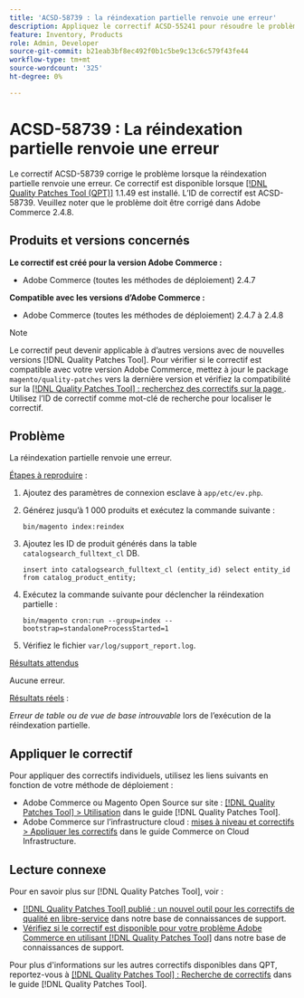 ```yaml
---
title: 'ACSD-58739 : la réindexation partielle renvoie une erreur'
description: Appliquez le correctif ACSD-55241 pour résoudre le problème Adobe Commerce où la réindexation partielle renvoie une erreur.
feature: Inventory, Products
role: Admin, Developer
source-git-commit: b21eab3bf8ec492f0b1c5be9c13c6c579f43fe44
workflow-type: tm+mt
source-wordcount: '325'
ht-degree: 0%

---
```


# ACSD-58739 : La réindexation partielle renvoie une erreur

Le correctif ACSD-58739 corrige le problème lorsque la réindexation partielle renvoie une erreur. Ce correctif est disponible lorsque [[!DNL Quality Patches Tool (QPT)]](/help/announcements/adobe-commerce-announcements/magento-quality-patches-released-new-tool-to-self-serve-quality-patches.md) 1.1.49 est installé. L’ID de correctif est ACSD-58739. Veuillez noter que le problème doit être corrigé dans Adobe Commerce 2.4.8.

## Produits et versions concernés

**Le correctif est créé pour la version Adobe Commerce :**

* Adobe Commerce (toutes les méthodes de déploiement) 2.4.7

**Compatible avec les versions d’Adobe Commerce :**

* Adobe Commerce (toutes les méthodes de déploiement) 2.4.7 à 2.4.8

>[!NOTE]
>
>Le correctif peut devenir applicable à d’autres versions avec de nouvelles versions [!DNL Quality Patches Tool]. Pour vérifier si le correctif est compatible avec votre version Adobe Commerce, mettez à jour le package `magento/quality-patches` vers la dernière version et vérifiez la compatibilité sur la [[!DNL Quality Patches Tool] : recherchez des correctifs sur la page ](https://experienceleague.adobe.com/tools/commerce-quality-patches/index.html?lang=fr). Utilisez l’ID de correctif comme mot-clé de recherche pour localiser le correctif.

## Problème

La réindexation partielle renvoie une erreur.

<u>Étapes à reproduire</u> :

1. Ajoutez des paramètres de connexion esclave à `app/etc/ev.php`.
1. Générez jusqu’à 1 000 produits et exécutez la commande suivante :

   ```
   bin/magento index:reindex
   ```

1. Ajoutez les ID de produit générés dans la table `catalogsearch_fulltext_cl` DB.

   ```
   insert into catalogsearch_fulltext_cl (entity_id) select entity_id from catalog_product_entity;
   ```

1. Exécutez la commande suivante pour déclencher la réindexation partielle :

   ```
   bin/magento cron:run --group=index --bootstrap=standaloneProcessStarted=1 
   ```

1. Vérifiez le fichier `var/log/support_report.log`.

<u>Résultats attendus</u>

Aucune erreur.

<u>Résultats réels</u> :

*Erreur de table ou de vue de base introuvable* lors de l’exécution de la réindexation partielle.

## Appliquer le correctif

Pour appliquer des correctifs individuels, utilisez les liens suivants en fonction de votre méthode de déploiement :

* Adobe Commerce ou Magento Open Source sur site : [[!DNL Quality Patches Tool] > Utilisation](https://experienceleague.adobe.com/docs/commerce-operations/tools/quality-patches-tool/usage.html?lang=fr) dans le guide [!DNL Quality Patches Tool].
* Adobe Commerce sur l’infrastructure cloud : [mises à niveau et correctifs > Appliquer les correctifs](https://experienceleague.adobe.com/docs/commerce-cloud-service/user-guide/develop/upgrade/apply-patches.html?lang=fr) dans le guide Commerce on Cloud Infrastructure.

## Lecture connexe

Pour en savoir plus sur [!DNL Quality Patches Tool], voir :

* [[!DNL Quality Patches Tool] publié : un nouvel outil pour les correctifs de qualité en libre-service](/help/announcements/adobe-commerce-announcements/magento-quality-patches-released-new-tool-to-self-serve-quality-patches.md) dans notre base de connaissances de support.
* [Vérifiez si le correctif est disponible pour votre problème Adobe Commerce en utilisant  [!DNL Quality Patches Tool]](/help/support-tools/patches-available-in-qpt-tool/check-patch-for-magento-issue-with-magento-quality-patches.md) dans notre base de connaissances de support.

Pour plus d&#39;informations sur les autres correctifs disponibles dans QPT, reportez-vous à [[!DNL Quality Patches Tool] : Recherche de correctifs](https://experienceleague.adobe.com/tools/commerce-quality-patches/index.html?lang=fr) dans le guide [!DNL Quality Patches Tool].
